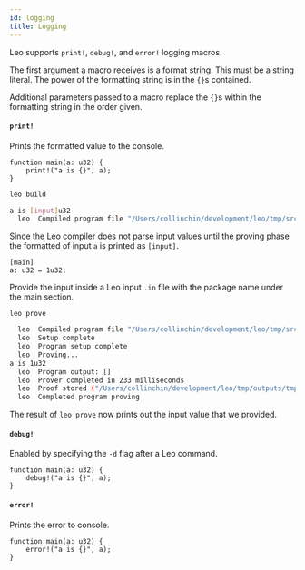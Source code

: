 ```yaml
---
id: logging
title: Logging
---
```


Leo supports `print!`, `debug!`, and `error!` logging macros.

The first argument a macro receives is a format string. This must be a string literal. The power of the formatting string is in the `{}`s contained.

Additional parameters passed to a macro replace the `{}`s within the formatting string in the order given.

#### `print!`
Prints the formatted value to the console.
```leo title="src/main.leo"
function main(a: u32) {
    print!("a is {}", a);
}
```
```bash
leo build
```
```bash title="console output:"
a is [input]u32
  leo  Compiled program file "/Users/collinchin/development/leo/tmp/src/main.leo"
```

Since the Leo compiler does not parse input values until the proving phase the formatted of input `a` is printed as `[input]`.

```leo title="inputs/{$NAME}.in
[main]
a: u32 = 1u32;
```

Provide the input inside a Leo input `.in` file with the package name under the main section.

```leo
leo prove
```

```bash title="console output:"
  leo  Compiled program file "/Users/collinchin/development/leo/tmp/src/main.leo"
  leo  Setup complete
  leo  Program setup complete
  leo  Proving...
a is 1u32
  leo  Program output: []
  leo  Prover completed in 233 milliseconds
  leo  Proof stored ("/Users/collinchin/development/leo/tmp/outputs/tmp.proof")
  leo  Completed program proving
```

The result of `leo prove` now prints out the input value that we provided. 

#### `debug!`
Enabled by specifying the `-d` flag after a Leo command.
```leo
function main(a: u32) {
    debug!("a is {}", a);
}
```




#### `error!`
Prints the error to console.
```leo
function main(a: u32) {
    error!("a is {}", a);
}
```